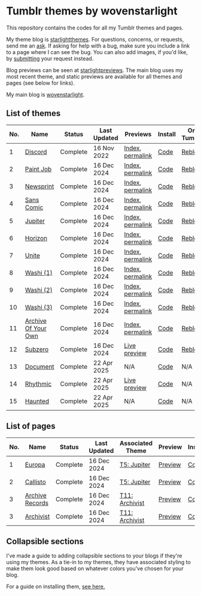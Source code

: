 # Tumblr themes by wovenstarlight

This repository contains the codes for all my Tumblr themes and pages.

My theme blog is [starlightthemes](https://starlightthemes.tumblr.com). For questions, concerns, or requests, send me an [ask](https://starlightthemes.tumblr.com/ask). If asking for help with a bug, make sure you include a link to a page where I can see the bug. You can also add images, if you'd like, by [submitting](https://starlightthemes.tumblr.com/submit) your request instead.

Blog previews can be seen at [starlightpreviews](https://starlightpreviews.tumblr.com). The main blog uses my most recent theme, and static previews are available for all themes and pages (see below for links).

My main blog is [wovenstarlight](https://wovenstarlight.tumblr.com).

## List of themes
No. | Name | Status | Last Updated | Previews | Install | On Tumblr
--- | ---- | ------ | ------------ | -------- | ------- | ---------
1 | [Discord](https://wovenstarlight.github.io/tumblr-themes/theme1) | Complete | 16 Nov 2022 | [Index](https://starlightpreviews.tumblr.com/theme1), [permalink](https://starlightpreviews.tumblr.com/theme1/permalink) | [Code](https://raw.githubusercontent.com/wovenstarlight/tumblr-themes/main/theme1/theme1.html) | [Reblog](https://starlightthemes.tumblr.com/post/661983648281722880)
2 | [Paint Job](https://wovenstarlight.github.io/tumblr-themes/theme2) | Complete | 16 Dec 2024 | [Index](https://starlightpreviews.tumblr.com/theme2), [permalink](https://starlightpreviews.tumblr.com/theme2/permalink) | [Code](https://raw.githubusercontent.com/wovenstarlight/tumblr-themes/main/theme2/theme2.html) | [Reblog](https://starlightthemes.tumblr.com/post/664789392768008192)
3 | [Newsprint](https://wovenstarlight.github.io/tumblr-themes/theme3) | Complete | 16 Dec 2024 | [Index](https://starlightpreviews.tumblr.com/theme3), [permalink](https://starlightpreviews.tumblr.com/theme3/permalink) | [Code](https://raw.githubusercontent.com/wovenstarlight/tumblr-themes/main/theme3/theme3.html) | [Reblog](https://starlightthemes.tumblr.com/post/669390258666946560)
4 | [Sans Comic](https://wovenstarlight.github.io/tumblr-themes/theme4) | Complete | 16 Dec 2024 | [Index](https://starlightpreviews.tumblr.com/theme4), [permalink](https://starlightpreviews.tumblr.com/theme4/permalink) | [Code](https://raw.githubusercontent.com/wovenstarlight/tumblr-themes/main/theme4/theme4.html) | [Reblog](https://starlightthemes.tumblr.com/post/672186868186726400)
5 | [Jupiter](https://wovenstarlight.github.io/tumblr-themes/theme5) | Complete | 16 Dec 2024 | [Index](https://starlightpreviews.tumblr.com/theme5), [permalink](https://starlightpreviews.tumblr.com/theme5/permalink) | [Code](https://raw.githubusercontent.com/wovenstarlight/tumblr-themes/main/theme5/theme5.html) | [Reblog](https://starlightthemes.tumblr.com/post/676897196701024256)
6 | [Horizon](https://wovenstarlight.github.io/tumblr-themes/theme6) | Complete | 16 Dec 2024 | [Index](https://starlightpreviews.tumblr.com/theme6), [permalink](https://starlightpreviews.tumblr.com/theme6/permalink) | [Code](https://raw.githubusercontent.com/wovenstarlight/tumblr-themes/main/theme6/theme6.html) | [Reblog](https://starlightthemes.tumblr.com/post/679038358312370176)
7 | [Unite](https://wovenstarlight.github.io/tumblr-themes/theme7) | Complete | 16 Dec 2024 | [Index](https://starlightpreviews.tumblr.com/theme7), [permalink](https://starlightpreviews.tumblr.com/theme7/permalink) | [Code](https://raw.githubusercontent.com/wovenstarlight/tumblr-themes/main/theme7/theme7.html) | [Reblog](https://starlightthemes.tumblr.com/post/681212319910559744)
8 | [Washi (1)](https://wovenstarlight.github.io/tumblr-themes/theme8) | Complete | 16 Dec 2024 | [Index](https://starlightpreviews.tumblr.com/theme8), [permalink](https://starlightpreviews.tumblr.com/theme8/permalink) | [Code](https://raw.githubusercontent.com/wovenstarlight/tumblr-themes/main/theme8/theme8.html) | [Reblog](https://starlightthemes.tumblr.com/post/692418465823408128)
9 | [Washi (2)](https://wovenstarlight.github.io/tumblr-themes/theme9) | Complete | 16 Dec 2024 | [Index](https://starlightpreviews.tumblr.com/theme9), [permalink](https://starlightpreviews.tumblr.com/theme9/permalink) | [Code](https://raw.githubusercontent.com/wovenstarlight/tumblr-themes/main/theme9/theme9.html) | [Reblog](https://starlightthemes.tumblr.com/post/695972945136386048)
10 | [Washi (3)](https://wovenstarlight.github.io/tumblr-themes/theme10) | Complete | 16 Dec 2024 | [Index](https://starlightpreviews.tumblr.com/theme10), [permalink](https://starlightpreviews.tumblr.com/theme10/permalink) | [Code](https://raw.githubusercontent.com/wovenstarlight/tumblr-themes/main/theme10/theme10.html) | [Reblog](https://starlightthemes.tumblr.com/post/696856533337767936)
11 | [Archive Of Your Own](https://wovenstarlight.github.io/tumblr-themes/theme11) | Complete | 16 Dec 2024 | [Index](https://starlightpreviews.tumblr.com/theme11), [permalink](https://starlightpreviews.tumblr.com/theme11/permalink) | [Code](https://raw.githubusercontent.com/wovenstarlight/tumblr-themes/main/theme11/theme11.html) | [Reblog](https://starlightthemes.tumblr.com/post/699336450345435136)
12 | [Subzero](https://wovenstarlight.github.io/tumblr-themes/theme12) | Complete | 16 Dec 2024 | [Live preview](https://subzerotheme.tumblr.com) | [Code](https://raw.githubusercontent.com/wovenstarlight/tumblr-themes/main/theme12/theme12.html) | [Reblog](https://starlightthemes.tumblr.com/post/701753684245266432)
13 | [Document](https://wovenstarlight.github.io/tumblr-themes/theme13) | Complete | 22 Apr 2025 | N/A | [Code](https://raw.githubusercontent.com/wovenstarlight/tumblr-themes/main/theme13/theme13.html) | N/A
14 | [Rhythmic](https://wovenstarlight.github.io/tumblr-themes/theme14) | Complete | 22 Apr 2025 | [Live preview](https://rhythmictheme.tumblr.com) | [Code](https://raw.githubusercontent.com/wovenstarlight/tumblr-themes/main/theme14/theme14.html) | N/A
15 | [Haunted](https://wovenstarlight.github.io/tumblr-themes/theme15) | Complete | 22 Apr 2025 | N/A | [Code](https://raw.githubusercontent.com/wovenstarlight/tumblr-themes/main/theme15/theme15.html) | N/A

## List of pages
No. | Name | Status | Last Updated | Associated Theme | Preview | Install | On Tumblr
--- | ---- | ------ | ------------ | ---------------- | ------- | ------- | ---------
1 | [Europa](https://wovenstarlight.github.io/tumblr-themes/pages/page1) | Complete | 16 Dec 2024 | [T5: Jupiter](https://wovenstarlight.github.io/tumblr-themes/theme5) | [Preview](https://starlightpreviews.tumblr.com/pg1) | [Code](https://raw.githubusercontent.com/wovenstarlight/tumblr-themes/main/pages/page1/page1.html) | [Reblog](https://starlightthemes.tumblr.com/post/696695625503375360)
2 | [Callisto](https://wovenstarlight.github.io/tumblr-themes/pages/page2) | Complete | 16 Dec 2024 | [T5: Jupiter](https://wovenstarlight.github.io/tumblr-themes/theme5) | [Preview](https://starlightpreviews.tumblr.com/pg2) | [Code](https://raw.githubusercontent.com/wovenstarlight/tumblr-themes/main/pages/page2/page2.html) | [Reblog](https://starlightthemes.tumblr.com/post/696695625503375360)
3 | [Archive Records](https://wovenstarlight.github.io/tumblr-themes/pages/page3) | Complete | 16 Dec 2024 | [T11: Archivist](https://wovenstarlight.github.io/tumblr-themes/theme11) | [Preview](https://starlightpreviews.tumblr.com/pg3) | [Code](https://raw.githubusercontent.com/wovenstarlight/tumblr-themes/main/pages/page3/page3.html) | [Reblog](https://starlightthemes.tumblr.com/post/699336450345435136)
3 | [Archivist](https://wovenstarlight.github.io/tumblr-themes/pages/page4) | Complete | 16 Dec 2024 | [T11: Archivist](https://wovenstarlight.github.io/tumblr-themes/theme11) | [Preview](https://starlightpreviews.tumblr.com/pg4) | [Code](https://raw.githubusercontent.com/wovenstarlight/tumblr-themes/main/pages/page4/page4.html) | [Reblog](https://starlightthemes.tumblr.com/post/699336450345435136)

## Collapsible sections
I've made a guide to adding collapsible sections to your blogs if they're using my themes. As a tie-in to my themes, they have associated styling to make them look good based on whatever colors you've chosen for your blog.

For a guide on installing them, [see here.](https://wovenstarlight.github.io/tumblr-themes/collapsibles/)
